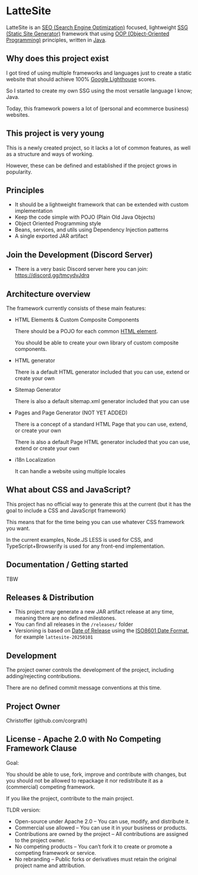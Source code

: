 # LatteSite

LatteSite is an [SEO (Search Engine Optimization)](https://en.wikipedia.org/wiki/Search_engine_optimization) focused,
lightweight [SSG (Static Site Generator)](https://en.wikipedia.org/wiki/Static_site_generator) framework that 
using [OOP (Object-Oriented Programming)](https://en.wikipedia.org/wiki/Object-oriented_programming) principles,
written in [Java](https://en.wikipedia.org/wiki/Java_(programming_language)).


## Why does this project exist

I got tired of using multiple frameworks and languages just to create a static website that should
achieve 100% [Google Lighthouse](https://en.wikipedia.org/wiki/Lighthouse_(software)) scores.

So I started to create my own SSG using the most versatile language I know; Java.

Today, this framework powers a lot of (personal and ecommerce business) websites.


## This project is very young

This is a newly created project, so it lacks a lot of common features, as well as a structure and ways of working.

However, these can be defined and established if the project grows in popularity.


## Principles

 - It should be a lightweight framework that can be extended with custom implementation
 - Keep the code simple with POJO (Plain Old Java Objects)
 - Object Oriented Programming style
 - Beans, services, and utils using Dependency Injection patterns
 - A single exported JAR artifact
 

## Join the Development (Discord Server)

- There is a very basic Discord server here you can join: https://discord.gg/tmcydvJdrq


## Architecture overview

The framework currently consists of these main features:



- HTML Elements & Custom Composite Components 

  There should be a POJO for each common [HTML element](https://developer.mozilla.org/en-US/docs/Web/HTML/Element).

  You should be able to create your own library of custom composite components.

- HTML generator

  There is a default HTML generator included that you can use, extend or create your own

- Sitemap Generator

  There is also a default sitemap.xml generator included that you can use

- Pages and Page Generator (NOT YET ADDED)

  There is a concept of a standard HTML Page that you can use, extend, or create your own

  There is also a default Page HTML generator included that you can use, extend or create your own

- i18n Localization

  It can handle a website using multiple locales




## What about CSS and JavaScript?

This project has no official way to generate this at the current
(but it has the goal to include a CSS and JavaScript framework)

This means that for the time being you can use whatever CSS framework you want.

In the current examples, Node.JS LESS is used for CSS, and TypeScript+Browserify is used for any front-end implementation.





## Documentation / Getting started

TBW



## Releases & Distribution 

- This project may generate a new JAR artifact release at any time, meaning there are no defined milestones.
- You can find all releases in the `/releases/` folder
- Versioning is based on [Date of Release](https://en.wikipedia.org/wiki/Software_versioning#Date_of_release)
  using the [ISO8601 Date Format](https://en.wikipedia.org/wiki/ISO_8601), for example `lattesite-20250101`


## Development

The project owner controls the development of the project, including adding/rejecting contributions.

There are no defined commit message conventions at this time.


## Project Owner

Christoffer (github.com/corgrath)


## License - Apache 2.0 with No Competing Framework Clause

Goal:

You should be able to use, fork, improve and contribute with changes, but you should not be allowed to
repackage it nor redistribute it as a (commercial) competing framework.

If you like the project, contribute to the main project. 

TLDR version:

 - Open-source under Apache 2.0 – You can use, modify, and distribute it.
 - Commercial use allowed – You can use it in your business or products.
 - Contributions are owned by the project – All contributions are assigned to the project owner.
 - No competing products – You can’t fork it to create or promote a competing framework or service.
 - No rebranding – Public forks or derivatives must retain the original project name and attribution.
